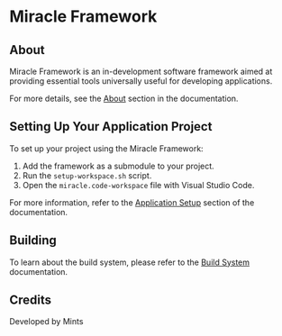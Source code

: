 # Miracle Framework

## About

Miracle Framework is an in-development software framework aimed at providing essential tools universally useful for developing applications.

For more details, see the [About](doc/About.md) section in the documentation.

## Setting Up Your Application Project

To set up your project using the Miracle Framework:
1. Add the framework as a submodule to your project.
2. Run the `setup-workspace.sh` script.
3. Open the `miracle.code-workspace` file with Visual Studio Code.

For more information, refer to the [Application Setup](doc/Application%20Setup.md) section of the documentation.

## Building

To learn about the build system, please refer to the [Build System](doc/Build%20System.md) documentation.

## Credits

Developed by Mints
